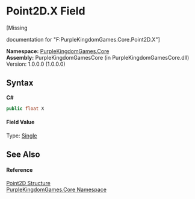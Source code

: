 # Point2D.X Field
 

\[Missing <summary> documentation for "F:PurpleKingdomGames.Core.Point2D.X"\]

**Namespace:**&nbsp;<a href="N_PurpleKingdomGames_Core">PurpleKingdomGames.Core</a><br />**Assembly:**&nbsp;PurpleKingdomGamesCore (in PurpleKingdomGamesCore.dll) Version: 1.0.0.0 (1.0.0.0)

## Syntax

**C#**<br />
``` C#
public float X
```


#### Field Value
Type: <a href="http://msdn2.microsoft.com/en-us/library/3www918f" target="_blank">Single</a>

## See Also


#### Reference
<a href="T_PurpleKingdomGames_Core_Point2D">Point2D Structure</a><br /><a href="N_PurpleKingdomGames_Core">PurpleKingdomGames.Core Namespace</a><br />